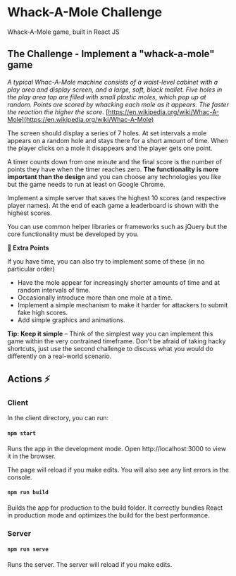 # Whack-A-Mole Challenge
Whack-A-Mole game, built in React JS

## The Challenge - Implement a "whack-a-mole" game
*A typical Whac-A-Mole machine consists of a waist-level cabinet with a play area and display screen, and a large, soft, black mallet. Five holes in the play area top are filled with small plastic moles, which pop up at random. Points are scored by whacking each mole as it appears. The faster the reaction the higher the score.*
[https://en.wikipedia.org/wiki/Whac-A-Mole](https://en.wikipedia.org/wiki/Whac-A-Mole)

The screen should display a series of 7 holes. At set intervals a mole appears on a random hole and stays there for a short amount of time. When the player clicks on a mole it disappears and the player gets one point. 

A timer counts down from one minute and the final score is the number of points they have when the timer reaches zero. **The functionality is more important than the design** and you can choose any technologies you like but the game needs to run at least on Google Chrome. 

Implement a simple server that saves the highest 10 scores (and respective player names). At the end of each game a leaderboard is shown with the highest scores.

You can use common helper libraries or frameworks such as jQuery but the core functionality must be developed by you.

**🍪 Extra Points**

If you have time, you can also try to implement some of these (in no particular order)

- Have the mole appear for increasingly shorter amounts of time and at random intervals of time.
- Occasionally introduce more than one mole at a time.
- Implement a simple mechanism to make it harder for attackers to submit fake high scores.
- Add simple graphics and animations.

**Tip: Keep it simple** – Think of the simplest way you can implement this game within the very contrained timeframe. Don't be afraid of taking hacky shortcuts, just use the second challenge to discuss what you would do differently on a real-world scenario.

## Actions ⚡

### Client
In the client directory, you can run:

#### `npm start`
Runs the app in the development mode.
Open http://localhost:3000 to view it in the browser.

The page will reload if you make edits.
You will also see any lint errors in the console.

#### `npm run build`
Builds the app for production to the build folder.
It correctly bundles React in production mode and optimizes the build for the best performance.

### Server

#### `npm run serve`
Runs the server.
The server will reload if you make edits.
